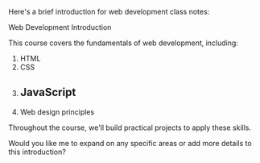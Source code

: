 Here's a brief introduction for web development class notes:

Web Development Introduction

This course covers the fundamentals of web development, including:

1. HTML
2. CSS
3. JavaScript
	- 
4. Web design principles

Throughout the course, we'll build practical projects to apply these skills.

Would you like me to expand on any specific areas or add more details to this introduction?